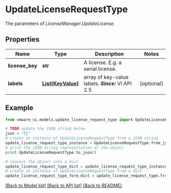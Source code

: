 # UpdateLicenseRequestType

The parameters of *LicenseManager.UpdateLicense*. 

## Properties
Name | Type | Description | Notes
------------ | ------------- | ------------- | -------------
**license_key** | **str** | A license. E.g. a serial license.  | 
**labels** | [**List[KeyValue]**](KeyValue.md) | array of key-value labels.  ***Since:*** VI API 2.5  | [optional] 

## Example

```python
from vmware_vi.models.update_license_request_type import UpdateLicenseRequestType

# TODO update the JSON string below
json = "{}"
# create an instance of UpdateLicenseRequestType from a JSON string
update_license_request_type_instance = UpdateLicenseRequestType.from_json(json)
# print the JSON string representation of the object
print UpdateLicenseRequestType.to_json()

# convert the object into a dict
update_license_request_type_dict = update_license_request_type_instance.to_dict()
# create an instance of UpdateLicenseRequestType from a dict
update_license_request_type_form_dict = update_license_request_type.from_dict(update_license_request_type_dict)
```
[[Back to Model list]](../README.md#documentation-for-models) [[Back to API list]](../README.md#documentation-for-api-endpoints) [[Back to README]](../README.md)


